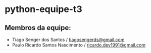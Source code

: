 # python-equipe-t3

## Membros da equipe:

- Tiago Senger dos Santos / tiagosengerds@gmail.com
- Paulo Ricardo Santos Nascimento / ricardo.dev1991@gmail.com
  
